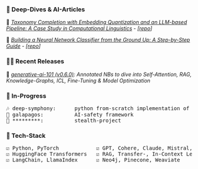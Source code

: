### 🐬 Deep-Dives & AI-Articles

📄 <a href="https://huggingface.co/blog/dcarpintero/taxonomy-completion" target="_blank">*Taxonomy Completion with Embedding Quantization and an LLM-based Pipeline: A Case Study in Computational Linguistics*</a> - *[[repo](https://github.com/dcarpintero/taxonomy-completion)]*

📄 <a href="https://huggingface.co/blog/dcarpintero/building-a-neural-network-for-image-classification" target="_blank">*Building a Neural Network Classifier from the Ground Up: A Step-by-Step Guide*</a> - *[[repo](https://github.com/dcarpintero/nn-image-classifier)]*

### 🧙‍♂️ Recent Releases

📄 *[generative-ai-101 (v0.6.0)](https://github.com/dcarpintero/generative-ai-101): Annotated NBs to dive into Self-Attention, RAG, Knowledge-Graphs, ICL, Fine-Tuning & Model Optimization*

### 🔭 In-Progress

<pre>
🎶 deep-symphony:      python from-scratch implementation of a decoder model for music generation
🧭 galapagos:          AI-safety framework
🌱 *********:          stealth-project   
</pre>

### 🧮 Tech-Stack

<pre>
☑️ Python, PyTorch            ☑️ GPT, Cohere, Claude, Mistral, Llama   ☑️ LangSmith, Weights & Biases 
☑️ HuggingFace Transformers   ☑️ RAG, Transfer-, In-Context Learning   ☑️ Pandas, Scikit
☑️ LangChain, LlamaIndex      ☑️ Neo4j, Pinecone, Weaviate             ☑️ Fine-Tuning, Quantization
</pre>

